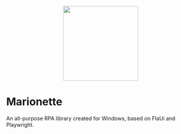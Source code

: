 <p align="center">
  <img width="200" height="200" src="https://cdn-icons-png.flaticon.com/512/609/609105.png">
</p>

# Marionette
An all-purpose RPA library created for Windows, based on FlaUi and Playwright.
